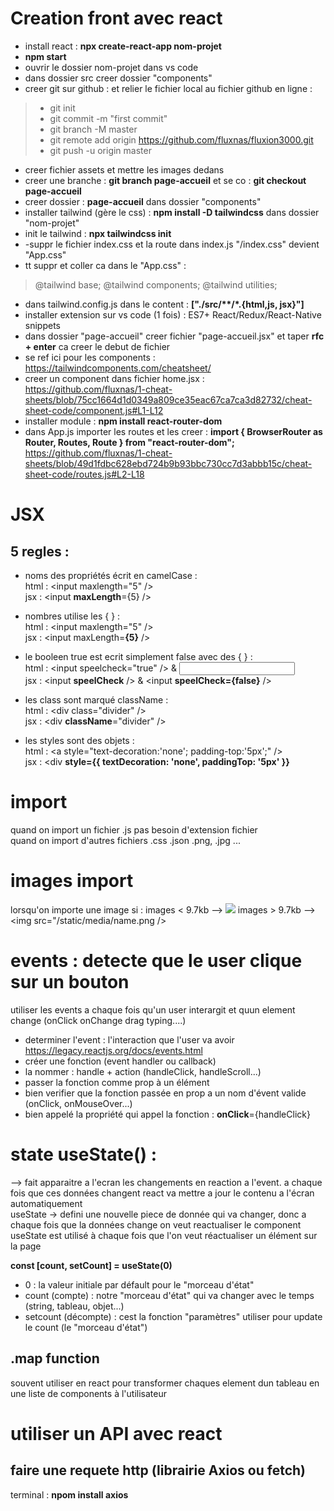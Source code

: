  
# Creation front avec react 

- install react : **npx create-react-app nom-projet**   
- **npm start**  
- ouvrir le dossier nom-projet dans vs code
- dans dossier src creer dossier "components"
- creer git sur github : et relier le fichier local au fichier github en ligne : 
> - git init
> - git commit -m "first commit"
> - git branch -M master
> - git remote add origin https://github.com/fluxnas/fluxion3000.git
> - git push -u origin master
- creer fichier assets et mettre les images dedans
- creer une branche : **git branch page-accueil** et se co : **git checkout page-accueil**
- creer dossier : **page-accueil** dans dossier "components"
- installer tailwind (gère le css) : **npm install -D tailwindcss** dans dossier "nom-projet"
- init le tailwind : **npx tailwindcss init**
- -suppr le fichier index.css et la route dans index.js "/index.css" devient "App.css"
- tt suppr et coller ca dans le "App.css" : 
> @tailwind base;
> @tailwind components;
> @tailwind utilities;
- dans tailwind.config.js dans le content : **["./src/\*\*/\*.{html,js, jsx}"]**
- installer extension sur vs code (1 fois) : ES7+ React/Redux/React-Native snippets
- dans dossier "page-accueil" creer fichier "page-accueil.jsx" et taper **rfc + enter** ca creer le debut de fichier
- se ref ici pour les components : https://tailwindcomponents.com/cheatsheet/
- creer un component dans fichier home.jsx : 
https://github.com/fluxnas/1-cheat-sheets/blob/75cc1664d1d0349a809ce35eac67ca7ca3d82732/cheat-sheet-code/component.js#L1-L12
- installer module : **npm install react-router-dom**
- dans App.js importer les routes et les creer : **import { BrowserRouter as Router, Routes, Route } from "react-router-dom";** 
https://github.com/fluxnas/1-cheat-sheets/blob/49d1fdbc628ebd724b9b93bbc730cc7d3abbb15c/cheat-sheet-code/routes.js#L2-L18



# JSX

## 5 regles :
- noms des propriétés écrit en camelCase :   
html : \<input maxlength="5" />    
jsx : \<input **maxLength**={5} />   

- nombres utilise les { } :    
html : \<input maxlength="5" />     
jsx : \<input maxLength=**{5}** />    

- le booleen true est ecrit simplement false avec des { }  :    
html : \<input speelcheck="true" /> & <input speelcheck="false" />   
jsx : \<input **speelCheck** /> & <input **speelCheck={false}** />   

- les class sont marqué className :    
html : \<div class="divider" />   
jsx : \<div **className**="divider" />   

- les styles sont des objets :    
html : \<a style="text-decoration:'none'; padding-top:'5px';" />   
jsx : \<div **style={{ textDecoration: 'none', paddingTop: '5px' }}**  

# import

quand on import un fichier .js pas besoin d'extension fichier   
quand on import d'autres fichiers .css .json .png, .jpg ...

# images import

lorsqu'on importe une image si :
images < 9.7kb --> <img src="data:image/png..." />
images > 9.7kb --> <img src="/static/media/name.png />
 
# events : detecte que le user clique sur un bouton   
utiliser les events a chaque fois qu'un user interargit et quun element change (onClick onChange drag typing....)   
 - determiner l'event : l'interaction que l'user va avoir   
 https://legacy.reactjs.org/docs/events.html    
 - créer une fonction (event handler ou callback) 
 - la nommer : handle + action (handleClick, handleScroll...) 
 - passer la fonction comme prop à un élément 
 - bien verifier que la fonction passée en prop a un nom d'évent valide (onClick, onMouseOver...)
 - bien appelé la propriété qui appel la fonction : **onClick**={handleClick}
 
# state useState() : 
--> fait apparaitre a l'ecran les changements en reaction a l'event. a chaque fois que ces données changent react va mettre a jour le contenu a l'écran automatiquement    
useState -> defini une nouvelle piece de donnée qui va changer, donc a chaque fois que la données change on veut reactualiser le component
useState est utilisé à chaque fois que l'on veut réactualiser un élément sur la page
 
**const [count, setCount] = useState(0)**     
- 0 : la valeur initiale par défault pour le "morceau d'état"   
- count (compte) : notre "morceau d'état" qui va changer avec le temps (string, tableau, objet...)    
- setcount (décompte) : cest la fonction "paramètres" utiliser pour update le count (le "morceau d'état")    

 ## .map function
 
 souvent utiliser en react pour transformer chaques element dun tableau en une liste de components à l'utilisateur  
 
                      
# utiliser un API avec react

## faire une requete http (librairie Axios ou fetch)
terminal : **npom install axios**
